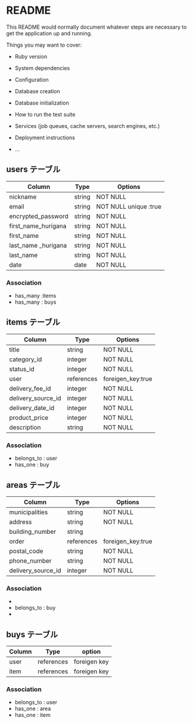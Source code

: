 # README

This README would normally document whatever steps are necessary to get the
application up and running.

Things you may want to cover:

* Ruby version

* System dependencies

* Configuration

* Database creation

* Database initialization

* How to run the test suite

* Services (job queues, cache servers, search engines, etc.)

* Deployment instructions

* ...
## users テーブル

| Column               | Type   | Options               |
| ---------------      | ------ | --------------------- |
| nickname             | string |  NOT NULL             |
| email                | string |  NOT NULL unique :true|
| encrypted_password   | string |  NOT NULL             |
| first_name_hurigana  | string |  NOT NULL             |
| first_name           | string |  NOT NULL             |
| last_name _hurigana  | string |  NOT NULL             |
| last_name            | string |  NOT NULL             |
| date                 |  date  |  NOT NULL             |


### Association

- has_many :items
- has_many : buys

## items テーブル

| Column             | Type           | Options          |
| ---------------    | -------------  | -----------      |
|   title            |  string        |   NOT NULL       |
| category_id        |  integer       |   NOT NULL       |
|   status_id        |  integer       |   NOT NULL       |
|    user            | references     | foreigen_key:true|
| delivery_fee_id    |  integer       |   NOT NULL       |
| delivery_source_id |  integer       |   NOT NULL       |
| delivery_date_id   |  integer       |   NOT NULL       |
|  product_price     |  integer       |   NOT NULL       |
|  description       |  string        |   NOT NULL       |

### Association

- belongs_to : user
- has_one : buy



## areas テーブル

| Column               | Type        | Options          |
| -----------------    | ----------- | -----------      |
|   municipalities     | string      |   NOT NULL       |
|   address            | string      |   NOT NULL       |
|   building_number    | string      |  
|   order              | references  | foreigen_key:true| 
|   postal_code        | string      |   NOT NULL       |
|  phone_number        | string      |   NOT NULL       |
| delivery_source_id   |  integer    |   NOT NULL       |

### Association

- 
- belongs_to : buy
-

## buys テーブル

| Column               | Type        | option       |
| -----------------    | ----------- | -------------|
|   user               | references  |  foreigen key| 
|   item               | references  |  foreigen key|

### Association

- belongs_to : user
- has_one  : area
- has_one  : item
